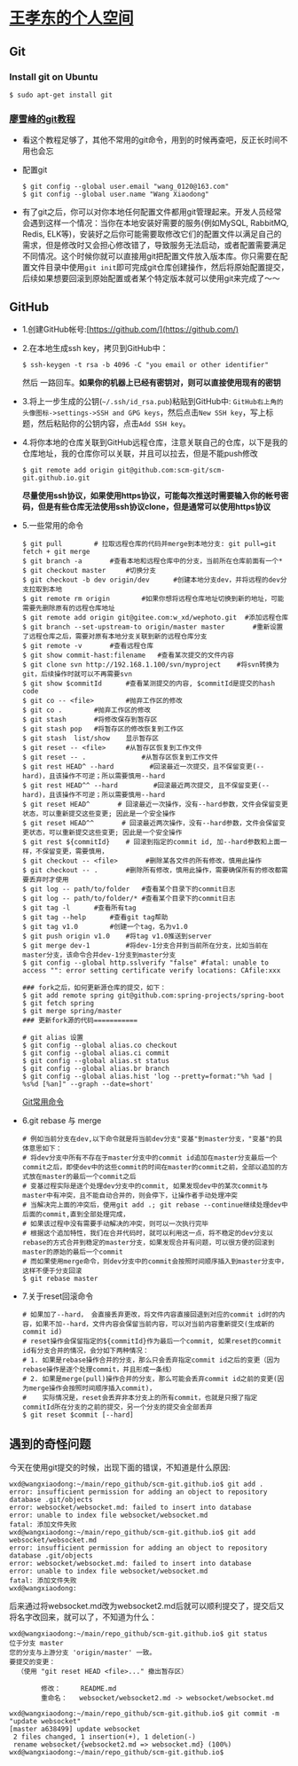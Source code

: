 # [王孝东的个人空间](https://scm-git.github.io/)
## Git
### Install git on Ubuntu
```
$ sudo apt-get install git
```
### [廖雪峰的git教程](https://www.liaoxuefeng.com/wiki/0013739516305929606dd18361248578c67b8067c8c017b000)
* 看这个教程足够了，其他不常用的git命令，用到的时候再查吧，反正长时间不用也会忘
* 配置git

  ```
  $ git config --global user.email "wang_0120@163.com"
  $ git config --global user.name "Wang Xiaodong"
  ```

* 有了git之后，你可以对你本地任何配置文件都用git管理起来。开发人员经常会遇到这样一个情况：当你在本地安装好需要的服务(例如MySQL, RabbitMQ, Redis, ELK等)，安装好之后你可能需要取修改它们的配置文件以满足自己的需求，但是修改时又会担心修改错了，导致服务无法启动，或者配置需要满足不同情况。这个时候你就可以直接用git把配置文件放入版本库。你只需要在配置文件目录中使用`git init`即可完成git仓库创建操作，然后将原始配置提交，后续如果想要回滚到原始配置或者某个特定版本就可以使用git来完成了～～

## GitHub
* 1.创建GitHub帐号:[https://github.com/](https://github.com/)
* 2.在本地生成ssh key，拷贝到GitHub中：

  ```
  $ ssh-keygen -t rsa -b 4096 -C "you email or other identifier"
  ```
  然后 一路回车。**如果你的机器上已经有密钥对，则可以直接使用现有的密钥**

* 3.将上一步生成的公钥(`~/.ssh/id_rsa.pub`)粘贴到GitHub中: `GitHub右上角的头像图标->settings->SSH and GPG keys`，然后点击`New SSH key`，写上标题，然后粘贴你的公钥内容，点击`Add SSH key`。

* 4.将你本地的仓库关联到GitHub远程仓库，注意关联自己的仓库，以下是我的仓库地址，我的仓库你可以关联，并且可以拉去，但是不能push修改

  ```
  $ git remote add origin git@github.com:scm-git/scm-git.github.io.git 
  ```
  **尽量使用ssh协议，如果使用https协议，可能每次推送时需要输入你的帐号密码，但是有些仓库无法使用ssh协议clone，但是通常可以使用https协议**
  
* 5.一些常用的命令

  ```
  $ git pull        # 拉取远程仓库的代码并merge到本地分支: git pull=git fetch + git merge
  $ git branch -a       #查看本地和远程仓库中的分支，当前所在仓库前面有一个*
  $ git checkout master     #切换分支
  $ git checkout -b dev origin/dev      #创建本地分支dev，并将远程的dev分支拉取到本地
  $ git remote rm origin        #如果你想将远程仓库地址切换到新的地址，可能需要先删除原有的远程仓库地址
  $ git remote add origin git@gitee.com:w_xd/wephoto.git  #添加远程仓库
  $ git branch --set-upstream-to origin/master master       #重新设置了远程仓库之后，需要对原有本地分支关联到新的远程仓库分支
  $ git remote -v       #查看远程仓库
  $ git show commit-hast:filename   #查看某次提交的文件内容
  $ git clone svn http://192.168.1.100/svn/myproject    #将svn转换为git，后续操作时就可以不再需要svn
  $ git show $commitId      #查看某测提交的内容, $commitId是提交的hash code
  $ git co -- <file>        #抛弃工作区的修改
  $ git co .        #抛弃工作区的修改
  $ git stash       #将修改保存到暂存区
  $ git stash pop   #将暂存区的修改恢复到工作区
  $ git stash  list/show    显示暂存区
  $ git reset -- <file>     #从暂存区恢复到工作文件
  $ git reset -- .              #从暂存区恢复到工作文件
  $ git rest HEAD^ --hard         #回滚最近一次提交，且不保留变更(--hard)，且该操作不可逆；所以需要慎用--hard
  $ git rest HEAD^^ --hard         #回滚最近两次提交, 且不保留变更(--hard)，且该操作不可逆；所以需要慎用--hard
  $ git reset HEAD^       # 回滚最近一次操作，没有--hard参数，文件会保留变更状态，可以重新提交这些变更; 因此是一个安全操作
  $ git reset HEAD^^       # 回滚最近两次操作，没有--hard参数，文件会保留变更状态，可以重新提交这些变更; 因此是一个安全操作
  $ git rest ${commitId}    # 回滚到指定的commit id, 加--hard参数和上面一样，不保留变更，需要慎用，
  $ git checkout -- <file>       #删除某各文件的所有修改，慎用此操作
  $ git checkout -- .       #删除所有修改，慎用此操作，需要确保所有的修改都需要丢弃时才使用
  $ git log -- path/to/folder   #查看某个目录下的commit日志
  $ git log -- path/to/folder/* #查看某个目录下的commit日志
  $ git tag -l      #查看所有tag
  $ git tag --help      #查看git tag帮助
  $ git tag v1.0        #创建一个tag，名为v1.0
  $ git push origin v1.0    #将tag v1.0推送到server
  $ git merge dev-1         #将dev-1分支合并到当前所在分支，比如当前在master分支，该命令合并dev-1分支到master分支
  $ git config --global http.sslverify "false" #fatal: unable to access "": error setting certificate verify locations: CAfile:xxx
  
  ### fork之后，如何更新源仓库的提交，如下：
  $ git add remote spring git@github.com:spring-projects/spring-boot
  $ git fetch spring
  $ git merge spring/master
  ### 更新fork源的代码===========

  # git alias 设置
  $ git config --global alias.co checkout
  $ git config --global alias.ci commit
  $ git config --global alias.st status
  $ git config --global alias.br branch
  $ git config --global alias.hist 'log --pretty=format:"%h %ad | %s%d [%an]" --graph --date=short'
  ```
  [Git常用命令](http://www.cnblogs.com/cspku/articles/Git_cmds.html)

* 6.git rebase 与 merge
  ```
  # 例如当前分支在dev,以下命令就是将当前dev分支"变基"到master分支，"变基"的具体意思如下：
  # 将dev分支中所有不存在于master分支中的commit id追加在master分支最后一个commit之后，即使dev中的这些commit的时间在master的commit之前，全部以追加的方式放在master的最后一个commit之后
  # 变基过程实际是逐个处理dev分支中的commit, 如果发现dev中的某次commit与master中有冲突，且不能自动合并的，则会停下，让操作者手动处理冲突
  # 当解决完上面的冲突后，使用git add .; git rebase --continue继续处理dev中后面的commit,直到全部处理完成，
  # 如果该过程中没有需要手动解决的冲突，则可以一次执行完毕
  # 根据这个追加特性，我们在合并代码时，就可以利用这一点，将不稳定的dev分支以rebase的方式合并到稳定的master分支，如果发现合并有问题，可以很方便的回滚到master的原始的最后一个commit
  # 而如果使用merge命令，则dev分支中的commit会按照时间顺序插入到master分支中，这样不便于分支回滚
  $ git rebase master
  ```

* 7.关于reset回滚命令
  ```
  # 如果加了--hard， 会直接丢弃更改，将文件内容直接回退到对应的commit id时的内容，如果不加--hard，文件内容会保留当前内容，可以对当前内容重新提交(生成新的commit id)
  # reset操作会保留指定的${commitId}作为最后一个commit, 如果reset的commit id有分支合并的情况，会分如下两种情况：
  # 1. 如果是rebase操作合并的分支，那么只会丢弃指定commit id之后的变更（因为rebase操作是逐个处理commit，并且形成一条线）
  # 2. 如果是merge(pull)操作合并的分支，那么可能会丢弃commit id之前的变更(因为merge操作会按照时间顺序插入commit)，
  #    实际情况是，reset会丢弃非本分支上的所有commit，也就是只报了指定commitId所在分支的之前的提交，另一个分支的提交会全部丢弃
  $ git reset $commit [--hard]
  ```
  
## 遇到的奇怪问题
今天在使用git提交的时候，出现下面的错误，不知道是什么原因:
```
wxd@wangxiaodong:~/main/repo_github/scm-git.github.io$ git add .
error: insufficient permission for adding an object to repository database .git/objects
error: websocket/websocket.md: failed to insert into database
error: unable to index file websocket/websocket.md
fatal: 添加文件失败
wxd@wangxiaodong:~/main/repo_github/scm-git.github.io$ git add websocket/websocket.md 
error: insufficient permission for adding an object to repository database .git/objects
error: websocket/websocket.md: failed to insert into database
error: unable to index file websocket/websocket.md
fatal: 添加文件失败
wxd@wangxiaodong:
```
后来通过将websocket.md改为websocket2.md后就可以顺利提交了，提交后又将名字改回来，就可以了，不知道为什么：
```
wxd@wangxiaodong:~/main/repo_github/scm-git.github.io$ git status
位于分支 master
您的分支与上游分支 'origin/master' 一致。
要提交的变更：
  （使用 "git reset HEAD <file>..." 撤出暂存区）

        修改：     README.md
        重命名：   websocket/websocket2.md -> websocket/websocket.md

wxd@wangxiaodong:~/main/repo_github/scm-git.github.io$ git commit -m "update websocket"
[master a638499] update websocket
 2 files changed, 1 insertion(+), 1 deletion(-)
 rename websocket/{websocket2.md => websocket.md} (100%)
wxd@wangxiaodong:~/main/repo_github/scm-git.github.io$
```
  